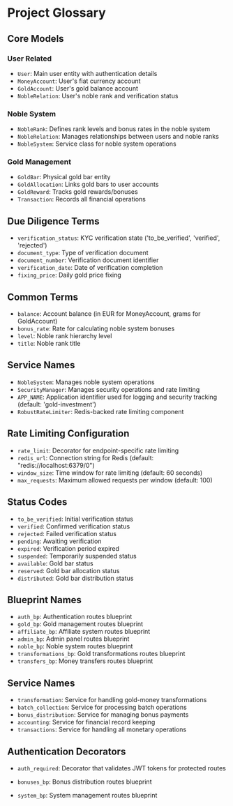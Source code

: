 # Project Glossary

## Core Models

### User Related
- `User`: Main user entity with authentication details
- `MoneyAccount`: User's fiat currency account
- `GoldAccount`: User's gold balance account
- `NobleRelation`: User's noble rank and verification status

### Noble System
- `NobleRank`: Defines rank levels and bonus rates in the noble system
- `NobleRelation`: Manages relationships between users and noble ranks
- `NobleSystem`: Service class for noble system operations

### Gold Management
- `GoldBar`: Physical gold bar entity
- `GoldAllocation`: Links gold bars to user accounts
- `GoldReward`: Tracks gold rewards/bonuses
- `Transaction`: Records all financial operations

## Due Diligence Terms
- `verification_status`: KYC verification state ('to_be_verified', 'verified', 'rejected')
- `document_type`: Type of verification document
- `document_number`: Verification document identifier
- `verification_date`: Date of verification completion
- `fixing_price`: Daily gold price fixing

## Common Terms
- `balance`: Account balance (in EUR for MoneyAccount, grams for GoldAccount)
- `bonus_rate`: Rate for calculating noble system bonuses
- `level`: Noble rank hierarchy level
- `title`: Noble rank title

## Service Names
- `NobleSystem`: Manages noble system operations
- `SecurityManager`: Manages security operations and rate limiting
- `APP_NAME`: Application identifier used for logging and security tracking (default: 'gold-investment')
- `RobustRateLimiter`: Redis-backed rate limiting component

## Rate Limiting Configuration
- `rate_limit`: Decorator for endpoint-specific rate limiting
- `redis_url`: Connection string for Redis (default: "redis://localhost:6379/0")
- `window_size`: Time window for rate limiting (default: 60 seconds)
- `max_requests`: Maximum allowed requests per window (default: 100)

## Status Codes
- `to_be_verified`: Initial verification status
- `verified`: Confirmed verification status
- `rejected`: Failed verification status
- `pending`: Awaiting verification
- `expired`: Verification period expired
- `suspended`: Temporarily suspended status
- `available`: Gold bar status
- `reserved`: Gold bar allocation status
- `distributed`: Gold bar distribution status

## Blueprint Names
- `auth_bp`: Authentication routes blueprint
- `gold_bp`: Gold management routes blueprint
- `affiliate_bp`: Affiliate system routes blueprint
- `admin_bp`: Admin panel routes blueprint
- `noble_bp`: Noble system routes blueprint
- `transformations_bp`: Gold transformations routes blueprint
- `transfers_bp`: Money transfers routes blueprint


## Service Names
- `transformation`: Service for handling gold-money transformations
- `batch_collection`: Service for processing batch operations
- `bonus_distribution`: Service for managing bonus payments
- `accounting`: Service for financial record keeping
- `transactions`: Service for handling all monetary operations

## Authentication Decorators
- `auth_required`: Decorator that validates JWT tokens for protected routes

- `bonuses_bp`: Bonus distribution routes blueprint
- `system_bp`: System management routes blueprint